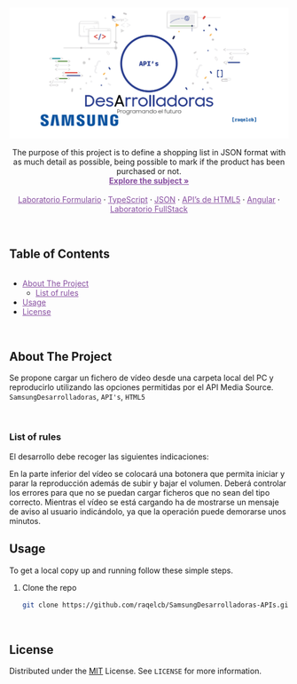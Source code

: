 <!-- PROJECT LOGO -->
<br />
<p align="center">
  <a href="https://www.europe-samsung.com/smsdev/Noticias/Detalle/adentrate_en_el_mundo_de_la_programacion_con_la_nueva_edicion_del_programa_formativo_samsung_desarrolladoras/174b17f7-e14e-447f-9524-7f55f414a0f5">
    <img src="images/APIs_Cover.png" alt="APIs_Cover">
  </a>

  <p align="center">
    The purpose of this project is to define a shopping list in JSON format with as much detail as possible, being possible to mark if the product has been purchased or not.
    <br />
    <a style="color:#874EA0" href="https://github.com/raqelcb/SamsungDesArrolladoras-APIs/blob/main/EnunciadoAPI_HTML5.pdf"><strong>Explore the subject »</strong></a>
    <br />
    <br />
    <a style="color:#874EA0" href="https://github.com/raqelcb/SamsungDesArrolladoras-Lab_form">Laboratorio Formulario</a>
    ·
    <a style="color:#874EA0" href="https://github.com/raqelcb/SamsungDesArrolladoras-TypeScript">TypeScript</a>
    ·
    <a style="color:#874EA0" href="https://github.com/raqelcb/SamsungDesArrolladoras-JSON">JSON</a>
    ·
    <a style="color:#874EA0" href="https://github.com/raqelcb/SamsungDesArrolladoras-API_HTML">API’s de HTML5</a>
     ·
    <a style="color:#874EA0" href="https://github.com/raqelcb/SamsungDesArrolladoras-Angular">Angular</a>
     ·
    <a style="color:#874EA0" href="https://github.com/raqelcb/SamsungDesArrolladoras-Lab_FullStack">Laboratorio FullStack</a>
  </p>
</p>
<br>
<!-- TABLE OF CONTENTS -->
<!-- <details open="open"> -->
  <summary><h2 style="display: inline-block">Table of Contents</h2></summary>
  <ul>
    <li>
      <a style="color:#874EA0" href="#about-the-project">About The Project</a>
      <ul>
        <!-- <li><a style="color:#874EA0" href="#parts-of-the-project">Parts of the project</a></li> -->
        <li><a style="color:#874EA0" href="#list-of-rules">List of rules</a></li>
      </ul>
    </li>
    <li>
      <a style="color:#874EA0" href="#usage">Usage</a>
    </li>
    <li><a style="color:#874EA0" href="#license">License</a></li>
  </ul>
</details>

<br>

<!-- ABOUT THE PROJECT -->
## About The Project

Se propone cargar un fichero de vídeo desde una carpeta local del PC y reproducirlo utilizando las opciones permitidas por el API Media Source.
`SamsungDesarrolladoras`, `API's`, `HTML5`
<!-- <br>

### Parts of the project

* [X] **Rules:** xxxx
* [X] **Checker:** xxxx -->

<br>

### List of rules
El desarrollo debe recoger las siguientes indicaciones:

En la parte inferior del vídeo se colocará una botonera que permita iniciar y parar la reproducción además de subir y bajar el volumen.
Deberá controlar los errores para que no se puedan cargar ficheros que no sean del tipo correcto.
Mientras el vídeo se está cargando ha de mostrarse un mensaje de aviso al usuario indicándolo, ya que la operación puede demorarse unos minutos.

<!-- INSTALLATION -->
## Usage

To get a local copy up and running follow these simple steps.


1. Clone the repo
   ```sh
   git clone https://github.com/raqelcb/SamsungDesarrolladoras-APIs.git
   ```

<br>

<!-- LICENSE -->
## License

Distributed under the
[MIT](https://choosealicense.com/licenses/mit/) License. See `LICENSE` for more information.

<br>
